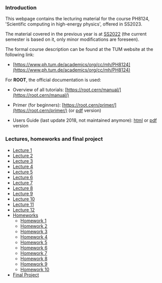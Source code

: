 ### Introduction

This webpage contains the lecturing material for the course PH8124, 'Scientific computing in high-energy physics', offered in SS2023.

The material covered in the previous year is at [SS2022]( https://abilandz.gitbook.io/ss2022 ) (the current semester is based on it, only minor modifications are foreseen).

The formal course description can be found at the TUM website at the following link:

*  [https://www.ph.tum.de/academics/org/cc/mh/PH8124](https://www.ph.tum.de/academics/org/cc/mh/PH8124)

For **ROOT**, the official documentation is used:

* Overview of all tutorials: [https://root.cern/manual/](https://root.cern/manual/)

* Primer (for beginners): [https://root.cern/primer/](https://root.cern/primer/) (or [pdf](https://cernbox.cern.ch/index.php/s/bmbmbqUMA1keZCH) version)

* Users Guide (last update 2018, not maintained anymore): [html](https://root.cern.ch/root/htmldoc/guides/users-guide/ROOTUsersGuide.html) or [pdf](https://cernbox.cern.ch/index.php/s/N4k9AQ8LtCFWQIc) version


### Lectures, homeworks and final project

* [Lecture 1](./Lecture_1/Trivia.md)
* [Lecture 2](./Lecture_2/Lecture_2.md)
* [Lecture 3](./Lecture_3/Lecture_3.md)
* [Lecture 4](./Lecture_4/Lecture_4.md)
* [Lecture 5](./Lecture_5/Lecture_5.md)
* [Lecture 6](./Lecture_6/Lecture_6.md)
* [Lecture 7](./Lecture_7/Lecture_7.md)
* [Lecture 8](./Lecture_8/Lecture_8.md)
* [Lecture 9](./Lecture_9/Lecture_9.md)
* [Lecture 10](./Lecture_10/Lecture_10.md_TBI)
* [Lecture 11](./Lecture_11/Lecture_11.md_TBI)
* [Lecture 12](./Lecture_12/Lecture_12.md_TBI)
* [Homeworks](./Homeworks/Trivia.md)
    * [Homework 1](./Homeworks/Homework_1.md)
    * [Homework 2](./Homeworks/Homework_2.md)
    * [Homework 3](./Homeworks/Homework_3.md)
    * [Homework 4](./Homeworks/Homework_4.md)
    * [Homework 5](./Homeworks/Homework_5.md)
    * [Homework 6](./Homeworks/Homework_6.md)
    * [Homework 7](./Homeworks/Homework_7.md_TBI)
    * [Homework 8](./Homeworks/Homework_8.md_TBI)
    * [Homework 9](./Homeworks/Homework_9.md_TBI)
    * [Homework 10](./Homeworks/Homework_10.md_TBI)
* [Final Project](./Final_Project/FinalProject.md_TBI)
